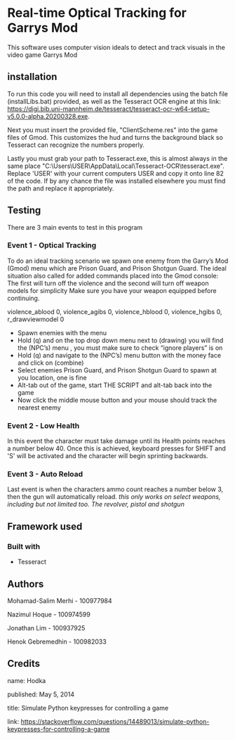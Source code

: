# Real-time Optical Tracking for Garrys Mod

This software uses computer vision ideals to detect and track visuals in the video game Garrys Mod

## installation

To run this code you will need to install all dependencies using the batch file (installLibs.bat) provided, as well as the Tesseract
OCR engine at this link: https://digi.bib.uni-mannheim.de/tesseract/tesseract-ocr-w64-setup-v5.0.0-alpha.20200328.exe.

Next you must insert the provided file, "ClientScheme.res" into the game files of Gmod. This customizes the hud and turns the background black so Tesseract
can recognize the numbers properly.

Lastly you must grab your path to Tesseract.exe, this is almost always in the same place "C:\Users\USER\AppData\Local\Tesseract-OCR\tesseract.exe".
Replace 'USER' with your current computers USER and copy it onto line 82 of the code. If by any chance the file was installed elsewhere you must find the path and replace
it appropriately.


## Testing

There are 3 main events to test in this program

### Event 1 - Optical Tracking

To do an ideal tracking scenario we spawn one enemy from the Garry’s Mod (Gmod) menu which are Prison Guard, and Prison Shotgun Guard. The ideal situation also called for added commands placed into the Gmod console:
The first will turn off the violence and the second will turn off weapon models for simplicity  Make sure you have your weapon equipped before continuing.

violence_ablood 0, violence_agibs 0, violence_hblood 0, violence_hgibs 0, r_drawviewmodel 0

- Spawn enemies with the menu
- Hold (q) and on the top drop down menu next to (drawing) you will find the (NPC’s) menu , you must make sure to check “ignore players” is on
- Hold (q) and navigate to the (NPC’s) menu button with the money face and click on (combine)
- Select enemies Prison Guard, and Prison Shotgun Guard to spawn at you location, one is fine
- Alt-tab out of the game, start THE SCRIPT and alt-tab back into the game
- Now click the middle mouse button and your mouse should track the nearest enemy

### Event 2 - Low Health

In this event the character must take damage until its Health points reaches a number below 40. Once this is achieved, keyboard presses for SHIFT and 'S' will be
activated and the character will begin sprinting backwards.

### Event 3 - Auto Reload

Last event is when the characters ammo count reaches a number below 3, then the gun will automatically reload.
*this only works on select weapons, including but not limited too. The revolver, pistol and shotgun*

## Framework used

### Built with
- Tesseract

## Authors

Mohamad-Salim Merhi - 100977984

Nazimul Hoque - 100974599

Jonathan Lim - 100937925

Henok Gebremedhin - 100982033

## Credits

name: Hodka

published: May 5, 2014

title: Simulate Python keypresses for controlling a game

link: https://stackoverflow.com/questions/14489013/simulate-python-keypresses-for-controlling-a-game
